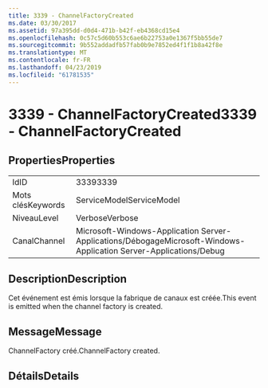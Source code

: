 ```yaml
---
title: 3339 - ChannelFactoryCreated
ms.date: 03/30/2017
ms.assetid: 97a395dd-d0d4-471b-b42f-eb4368cd15e4
ms.openlocfilehash: 0c57c5d60b553c6ae6b22753a0e1367f5bb55de7
ms.sourcegitcommit: 9b552addadfb57fab0b9e7852ed4f1f1b8a42f8e
ms.translationtype: MT
ms.contentlocale: fr-FR
ms.lasthandoff: 04/23/2019
ms.locfileid: "61781535"
---
```

# <a name="3339---channelfactorycreated"></a><span data-ttu-id="ea72a-102">3339 - ChannelFactoryCreated</span><span class="sxs-lookup"><span data-stu-id="ea72a-102">3339 - ChannelFactoryCreated</span></span>
## <a name="properties"></a><span data-ttu-id="ea72a-103">Properties</span><span class="sxs-lookup"><span data-stu-id="ea72a-103">Properties</span></span>  
  
|||  
|-|-|  
|<span data-ttu-id="ea72a-104">Id</span><span class="sxs-lookup"><span data-stu-id="ea72a-104">ID</span></span>|<span data-ttu-id="ea72a-105">3339</span><span class="sxs-lookup"><span data-stu-id="ea72a-105">3339</span></span>|  
|<span data-ttu-id="ea72a-106">Mots clés</span><span class="sxs-lookup"><span data-stu-id="ea72a-106">Keywords</span></span>|<span data-ttu-id="ea72a-107">ServiceModel</span><span class="sxs-lookup"><span data-stu-id="ea72a-107">ServiceModel</span></span>|  
|<span data-ttu-id="ea72a-108">Niveau</span><span class="sxs-lookup"><span data-stu-id="ea72a-108">Level</span></span>|<span data-ttu-id="ea72a-109">Verbose</span><span class="sxs-lookup"><span data-stu-id="ea72a-109">Verbose</span></span>|  
|<span data-ttu-id="ea72a-110">Canal</span><span class="sxs-lookup"><span data-stu-id="ea72a-110">Channel</span></span>|<span data-ttu-id="ea72a-111">Microsoft-Windows-Application Server-Applications/Débogage</span><span class="sxs-lookup"><span data-stu-id="ea72a-111">Microsoft-Windows-Application Server-Applications/Debug</span></span>|  
  
## <a name="description"></a><span data-ttu-id="ea72a-112">Description</span><span class="sxs-lookup"><span data-stu-id="ea72a-112">Description</span></span>  
 <span data-ttu-id="ea72a-113">Cet événement est émis lorsque la fabrique de canaux est créée.</span><span class="sxs-lookup"><span data-stu-id="ea72a-113">This event is emitted when the channel factory is created.</span></span>  
  
## <a name="message"></a><span data-ttu-id="ea72a-114">Message</span><span class="sxs-lookup"><span data-stu-id="ea72a-114">Message</span></span>  
 <span data-ttu-id="ea72a-115">ChannelFactory créé.</span><span class="sxs-lookup"><span data-stu-id="ea72a-115">ChannelFactory created.</span></span>  
  
## <a name="details"></a><span data-ttu-id="ea72a-116">Détails</span><span class="sxs-lookup"><span data-stu-id="ea72a-116">Details</span></span>
